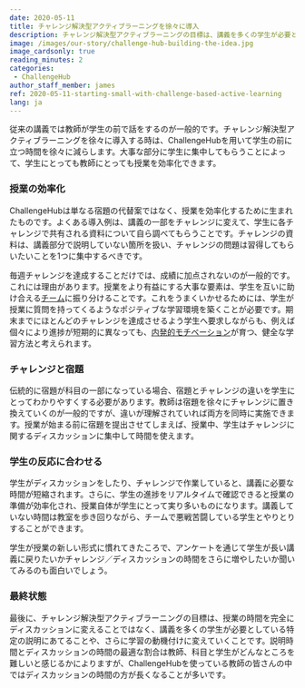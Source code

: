 ```yaml
---
date: 2020-05-11
title: チャレンジ解決型アクティブラーニングを徐々に導入
description: チャレンジ解決型アクティブラーニングの目標は、講義を多くの学生が必要としている特定の説明に変えていくことです
image: /images/our-story/challenge-hub-building-the-idea.jpg
image_cardsonly: true
reading_minutes: 2
categories:
 - ChallengeHub
author_staff_member: james
ref: 2020-05-11-starting-small-with-challenge-based-active-learning
lang: ja
---
```


従来の講義では教師が学生の前で話をするのが一般的です。チャレンジ解決型アクティブラーニングを徐々に導入する時は、ChallengeHubを用いて学生の前に立つ時間を徐々に減らします。大事な部分に学生に集中してもらうことによって、学生にとっても教師にとっても授業を効率化できます。

### 授業の効率化

ChallengeHubは単なる宿題の代替案ではなく、授業を効率化するために生まれたものです。よくある導入例は、講義の一部をチャレンジに変えて、学生に各チャレンジで共有される資料について自ら調べてもらうことです。チャレンジの資料は、講義部分で説明していない箇所を扱い、チャレンジの問題は習得してもらいたいことを1つに集中するべきです。

毎週チャレンジを達成することだけでは、成績に加点されないのが一般的です。これには理由があります。授業をより有益にする大事な要素は、学生を互いに助け合える[チーム]( /2020/04/10/announcing-study-teams/ )に振り分けることです。これをうまくいかせるためには、学生が授業に質問を持ってくるようなポジティブな学習環境を築くことが必要です。期末までにほとんどのチャレンジを達成させるよう学生へ要求しながらも、例えば個々により進捗が短期的に異なっても、[内発的モチベーション]( /2019/08/10/two-key-elements-for-effective-cbal/ )が育つ、健全な学習方法と考えられます。

### チャレンジと宿題

伝統的に宿題が科目の一部になっている場合、宿題とチャレンジの違いを学生にとってわかりやすくする必要があります。教師は宿題を徐々にチャレンジに置き換えていくのが一般的ですが、違いが理解されていれば両方を同時に実施できます。授業が始まる前に宿題を提出させてしまえば、授業中、学生はチャレンジに関するディスカッションに集中して時間を使えます。

### 学生の反応に合わせる

学生がディスカッションをしたり、チャレンジで作業していると、講義に必要な時間が短縮されます。さらに、学生の進捗をリアルタイムで確認できると授業の準備が効率化され、授業自体が学生にとって実り多いものになります。講義していない時間は教室を歩き回りながら、チームで悪戦苦闘している学生とやりとりすることができます。

学生が授業の新しい形式に慣れてきたころで、アンケートを通じて学生が長い講義に戻りたいかチャレンジ／ディスカッションの時間をさらに増やしたいか聞いてみるのも面白いでしょう。

### 最終状態

最後に、チャレンジ解決型アクティブラーニングの目標は、授業の時間を完全にディスカッションに変えることではなく、講義を多くの学生が必要としている特定の説明にあてることや、さらに学習の動機付けに変えていくことです。説明時間とディスカッションの時間の最適な割合は教師、科目と学生がどんなところを難しいと感じるかによりますが、ChallengeHubを使っている教師の皆さんの中ではディスカッションの時間の方が長くなることが多いです。
